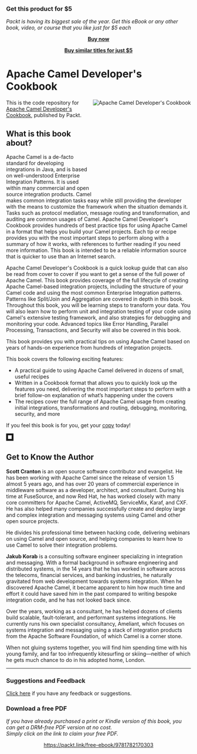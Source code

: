 
### Get this product for $5

<i>Packt is having its biggest sale of the year. Get this eBook or any other book, video, or course that you like just for $5 each</i>


<b><p align='center'>[Buy now](https://packt.link/9781782170303)</p></b>


<b><p align='center'>[Buy similar titles for just $5](https://subscription.packtpub.com/search)</p></b>


# Apache Camel Developer's Cookbook 

<a href="https://prod.packtpub.com/in/application-development/apache-camel-developers-cookbook?utm_source=github&utm_medium=repository&utm_campaign=9781782170303">  <img src="https://prod.packtpub.com/media/catalog/product/cache/e4d64343b1bc593f1c5348fe05efa4a6/0/3/0303en20camel20cookbook.jpg" alt="Apache Camel Developer's Cookbook" height="256px" align="right"></a>

This is the code repository for [Apache Camel Developer's Cookbook](https://prod.packtpub.com/in/application-development/apache-camel-developers-cookbook?utm_source=github&utm_medium=repository&utm_campaign=9781782170303), published by Packt.


## What is this book about?
Apache Camel is a de-facto standard for developing integrations in Java, and is based on well-understood Enterprise Integration Patterns. It is used within many commercial and open source integration products. Camel makes common integration tasks easy while still providing the developer with the means to customize the framework when the situation demands it. Tasks such as protocol mediation, message routing and transformation, and auditing are common usages of Camel. Apache Camel Developer's Cookbook provides hundreds of best practice tips for using Apache Camel in a format that helps you build your Camel projects. Each tip or recipe provides you with the most important steps to perform along with a summary of how it works, with references to further reading if you need more information. This book is intended to be a reliable information source that is quicker to use than an Internet search. 

Apache Camel Developer's Cookbook is a quick lookup guide that can also be read from cover to cover if you want to get a sense of the full power of Apache Camel. This book provides coverage of the full lifecycle of creating Apache Camel-based integration projects, including the structure of your Camel code and using the most common Enterprise Integration patterns. Patterns like Split/Join and Aggregation are covered in depth in this book. Throughout this book, you will be learning steps to transform your data. You will also learn how to perform unit and integration testing of your code using Camel's extensive testing framework, and also strategies for debugging and monitoring your code. Advanced topics like Error Handling, Parallel Processing, Transactions, and Security will also be covered in this book. 

This book provides you with practical tips on using Apache Camel based on years of hands-on experience from hundreds of integration projects.

This book covers the following exciting features:

* A practical guide to using Apache Camel delivered in dozens of small, useful recipes
* Written in a Cookbook format that allows you to quickly look up the features you need, delivering the most important steps to perform with a brief follow-on explanation of what’s happening under the covers
* The recipes cover the full range of Apache Camel usage from creating initial integrations, transformations and routing, debugging, monitoring, security, and more

If you feel this book is for you, get your [copy](https://www.amazon.com/dp/1782170308) today!

<a href="https://www.packtpub.com/?utm_source=github&utm_medium=banner&utm_campaign=GitHubBanner"><img src="https://raw.githubusercontent.com/PacktPublishing/GitHub/master/GitHub.png" 
alt="https://www.packtpub.com/" border="5" /></a>



## Get to Know the Author
**Scott Cranton** is an open source software contributor and evangelist. He has been working with Apache Camel since the release of version 1.5 almost 5 years ago, and has over 20 years of commercial experience in middleware software as a developer, architect, and consultant. During his time at FuseSource, and now Red Hat, he has worked closely with many core committers for Apache Camel, ActiveMQ, ServiceMix, Karaf, and CXF. He has also helped many companies successfully create and deploy large and complex integration and messaging systems using Camel and other open source projects.

He divides his professional time between hacking code, delivering webinars on using Camel and open source, and helping companies to learn how to use Camel to solve their integration problems.

**Jakub Korab** is a consulting software engineer specializing in integration and messaging. With a formal background in software engineering and distributed systems, in the 14 years that he has worked in software across the telecoms, financial services, and banking industries, he naturally gravitated from web development towards systems integration. When he discovered Apache Camel, it became apparent to him how much time and effort it could have saved him in the past compared to writing bespoke integration code, and he has not looked back since.

Over the years, working as a consultant, he has helped dozens of clients build scalable, fault-tolerant, and performant systems integrations. He currently runs his own specialist consultancy, Ameliant, which focuses on systems integration and messaging using a stack of integration products from the Apache Software Foundation, of which Camel is a corner stone.

When not gluing systems together, you will find him spending time with his young family, and far too infrequently kitesurfing or skiing—neither of which he gets much chance to do in his adopted home, London.


****


### Suggestions and Feedback
[Click here](https://docs.google.com/forms/d/e/1FAIpQLSdy7dATC6QmEL81FIUuymZ0Wy9vH1jHkvpY57OiMeKGqib_Ow/viewform) if you have any feedback or suggestions.


### Download a free PDF

 <i>If you have already purchased a print or Kindle version of this book, you can get a DRM-free PDF version at no cost.<br>Simply click on the link to claim your free PDF.</i>
<p align="center"> <a href="https://packt.link/free-ebook/9781782170303">https://packt.link/free-ebook/9781782170303 </a> </p>